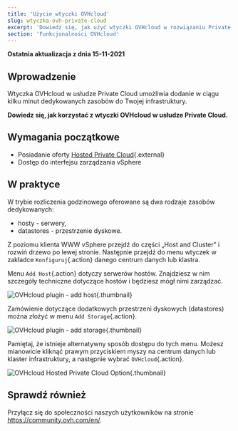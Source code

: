 ```yaml
---
title: 'Użycie wtyczki OVHcloud'
slug: wtyczka-ovh-private-cloud
excerpt: 'Dowiedz się, jak użyć wtyczki OVHcloud w rozwiązaniu Private Cloud'
section: 'Funkcjonalności OVHcloud'
---
```


**Ostatnia aktualizacja z dnia 15-11-2021**

## Wprowadzenie

Wtyczka OVHcloud w usłudze Private Cloud umożliwia dodanie w ciągu kilku minut dedykowanych zasobów do Twojej infrastruktury.

**Dowiedz się, jak korzystać z wtyczki OVHcloud w usłudze Private Cloud.**

## Wymagania początkowe

* Posiadanie oferty [Hosted Private Cloud](https://www.ovhcloud.com/pl/enterprise/products/hosted-private-cloud/){.external}
* Dostęp do interfejsu zarządzania vSphere

## W praktyce

W trybie rozliczenia godzinowego oferowane są dwa rodzaje zasobów dedykowanych:

- hosty - serwery,
- datastores - przestrzenie dyskowe.

Z poziomu klienta WWW vSphere przejdź do części „Host and Cluster” i rozwiń drzewo po lewej stronie. Następnie przejdź do menu wtyczek w zakładce `Konfiguruj`{.action} danego centrum danych lub klastra.

Menu `Add Host`{.action} dotyczy serwerów hostów. Znajdziesz w nim szczegóły techniczne dotyczące hostów i będziesz mógł nimi zarządzać.

![OVHcloud plugin - add host](images/Plugin01.jpg){.thumbnail}

Zamówienie dotyczące dodatkowych przestrzeni dyskowych (datastores) można złożyć w menu `Add Storage`{.action}.

![OVHcloud plugin - add storage](images/Plugin02.jpg){.thumbnail}

Pamiętaj, że istnieje alternatywny sposób dostępu do tych menu. Możesz mianowicie kliknąć prawym przyciskiem myszy na centrum danych lub klaster infrastruktury, a następnie wybrać `OVHcloud`{.action}.

![OVHcloud Hosted Private Cloud Option](images/Plugin03.jpg){.thumbnail}

## Sprawdź również

Przyłącz się do społeczności naszych użytkowników na stronie <https://community.ovh.com/en/>.

